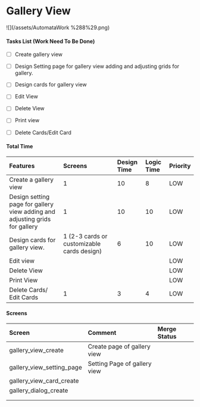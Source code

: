 # Gallery View

![](/assets/AutomataWork %288%29.png)

#### Tasks List \(Work Need To Be Done\)

* [ ] Create gallery view
* [ ] Design Setting page for gallery view adding and adjusting grids for gallery.
* [ ] Design cards for gallery view
* [ ] Edit View 
* [ ] Delete View
* [ ] Print view

* [ ] Delete Cards/Edit Card

#### Total Time

| Features | Screens | Design Time | Logic Time | Priority |
| :--- | :--- | :--- | :--- | :--- |
| Create a gallery view | 1 | 10 | 8 | LOW |
| Design setting page for gallery view adding and adjusting grids for gallery | 1 | 10 | 10 | LOW |
| Design cards for gallery view. | 1 \(2-3 cards or customizable cards design\) | 6 | 10 | LOW |
| Edit view |  |  |  | LOW |
| Delete View |  |  |  | LOW |
| Print View |  |  |  | LOW |
| Delete Cards/ Edit Cards | 1 | 3 | 4 | LOW |

#### Screens

| Screen | Comment | Merge Status |
| :--- | :--- | :--- |
| gallery\_view\_create | Create page of gallery view |  |
| gallery\_view\_setting\_page | Setting Page of gallery view |  |
| gallery\_view\_card\_create |  |  |
| gallery\_dialog\_create |  |  |
|  |  |  |
|  |  |  |

#### 



